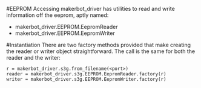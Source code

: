 #EEPROM Accessing
makerbot_driver has utilities to read and write information off the eeprom, aptly named:
  - makerbot_driver.EEPROM.EepromReader
  - makerbot_driver.EEPROM.EepromWriter

#Instantiation
There are two factory methods provided that make creating the reader or writer object straightforward.  The call is the same for both the reader and the writer:

    r = makerbot_driver.s3g.from_filename(<port>)
    reader = makerbot_driver.s3g.EEPROM.EepromReader.factory(r)
    writer = makerbot_driver.s3g.EEPROM.EepromWriter.factory(r)
